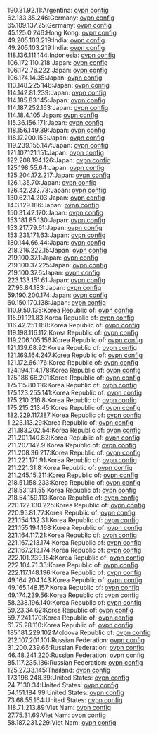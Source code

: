 190.31.92.11:Argentina: [ovpn config](vpn/190_31_92_11.ovpn)  
62.133.35.246:Germany: [ovpn config](vpn/62_133_35_246.ovpn)  
65.109.137.25:Germany: [ovpn config](vpn/65_109_137_25.ovpn)  
45.125.0.246:Hong Kong: [ovpn config](vpn/45_125_0_246.ovpn)  
49.205.103.219:India: [ovpn config](vpn/49_205_103_219.ovpn)  
49.205.103.219:India: [ovpn config](vpn/49_205_103_219.ovpn)  
118.136.111.144:Indonesia: [ovpn config](vpn/118_136_111_144.ovpn)  
106.172.110.218:Japan: [ovpn config](vpn/106_172_110_218.ovpn)  
106.172.76.222:Japan: [ovpn config](vpn/106_172_76_222.ovpn)  
106.174.14.35:Japan: [ovpn config](vpn/106_174_14_35.ovpn)  
113.148.225.146:Japan: [ovpn config](vpn/113_148_225_146.ovpn)  
114.142.81.239:Japan: [ovpn config](vpn/114_142_81_239.ovpn)  
114.185.83.145:Japan: [ovpn config](vpn/114_185_83_145.ovpn)  
114.187.252.163:Japan: [ovpn config](vpn/114_187_252_163.ovpn)  
114.18.4.105:Japan: [ovpn config](vpn/114_18_4_105.ovpn)  
115.36.156.171:Japan: [ovpn config](vpn/115_36_156_171.ovpn)  
118.156.149.39:Japan: [ovpn config](vpn/118_156_149_39.ovpn)  
118.17.200.153:Japan: [ovpn config](vpn/118_17_200_153.ovpn)  
119.239.155.147:Japan: [ovpn config](vpn/119_239_155_147.ovpn)  
121.107.121.151:Japan: [ovpn config](vpn/121_107_121_151.ovpn)  
122.208.194.126:Japan: [ovpn config](vpn/122_208_194_126.ovpn)  
125.198.55.64:Japan: [ovpn config](vpn/125_198_55_64.ovpn)  
125.204.172.217:Japan: [ovpn config](vpn/125_204_172_217.ovpn)  
126.1.35.70:Japan: [ovpn config](vpn/126_1_35_70.ovpn)  
126.42.232.73:Japan: [ovpn config](vpn/126_42_232_73.ovpn)  
130.62.14.203:Japan: [ovpn config](vpn/130_62_14_203.ovpn)  
14.3.129.186:Japan: [ovpn config](vpn/14_3_129_186.ovpn)  
150.31.42.170:Japan: [ovpn config](vpn/150_31_42_170.ovpn)  
153.181.85.130:Japan: [ovpn config](vpn/153_181_85_130.ovpn)  
153.217.79.61:Japan: [ovpn config](vpn/153_217_79_61.ovpn)  
153.231.171.63:Japan: [ovpn config](vpn/153_231_171_63.ovpn)  
180.144.66.44:Japan: [ovpn config](vpn/180_144_66_44.ovpn)  
218.216.222.15:Japan: [ovpn config](vpn/218_216_222_15.ovpn)  
219.100.37.1:Japan: [ovpn config](vpn/219_100_37_1.ovpn)  
219.100.37.225:Japan: [ovpn config](vpn/219_100_37_225.ovpn)  
219.100.37.6:Japan: [ovpn config](vpn/219_100_37_6.ovpn)  
223.133.151.61:Japan: [ovpn config](vpn/223_133_151_61.ovpn)  
27.93.84.183:Japan: [ovpn config](vpn/27_93_84_183.ovpn)  
59.190.200.174:Japan: [ovpn config](vpn/59_190_200_174.ovpn)  
60.150.170.138:Japan: [ovpn config](vpn/60_150_170_138.ovpn)  
110.9.50.135:Korea Republic of: [ovpn config](vpn/110_9_50_135.ovpn)  
115.91.121.83:Korea Republic of: [ovpn config](vpn/115_91_121_83.ovpn)  
116.42.251.168:Korea Republic of: [ovpn config](vpn/116_42_251_168.ovpn)  
119.198.116.112:Korea Republic of: [ovpn config](vpn/119_198_116_112.ovpn)  
119.206.105.156:Korea Republic of: [ovpn config](vpn/119_206_105_156.ovpn)  
121.139.68.92:Korea Republic of: [ovpn config](vpn/121_139_68_92.ovpn)  
121.169.164.247:Korea Republic of: [ovpn config](vpn/121_169_164_247.ovpn)  
121.172.66.176:Korea Republic of: [ovpn config](vpn/121_172_66_176.ovpn)  
124.194.114.178:Korea Republic of: [ovpn config](vpn/124_194_114_178.ovpn)  
125.186.66.201:Korea Republic of: [ovpn config](vpn/125_186_66_201.ovpn)  
175.115.80.116:Korea Republic of: [ovpn config](vpn/175_115_80_116.ovpn)  
175.123.255.141:Korea Republic of: [ovpn config](vpn/175_123_255_141.ovpn)  
175.210.216.8:Korea Republic of: [ovpn config](vpn/175_210_216_8.ovpn)  
175.215.213.45:Korea Republic of: [ovpn config](vpn/175_215_213_45.ovpn)  
182.229.117.187:Korea Republic of: [ovpn config](vpn/182_229_117_187.ovpn)  
1.223.113.29:Korea Republic of: [ovpn config](vpn/1_223_113_29.ovpn)  
211.183.202.54:Korea Republic of: [ovpn config](vpn/211_183_202_54.ovpn)  
211.201.140.82:Korea Republic of: [ovpn config](vpn/211_201_140_82.ovpn)  
211.207.142.9:Korea Republic of: [ovpn config](vpn/211_207_142_9.ovpn)  
211.208.36.217:Korea Republic of: [ovpn config](vpn/211_208_36_217.ovpn)  
211.221.171.91:Korea Republic of: [ovpn config](vpn/211_221_171_91.ovpn)  
211.221.31.8:Korea Republic of: [ovpn config](vpn/211_221_31_8.ovpn)  
211.245.15.211:Korea Republic of: [ovpn config](vpn/211_245_15_211.ovpn)  
218.51.158.233:Korea Republic of: [ovpn config](vpn/218_51_158_233.ovpn)  
218.53.131.55:Korea Republic of: [ovpn config](vpn/218_53_131_55.ovpn)  
218.54.159.113:Korea Republic of: [ovpn config](vpn/218_54_159_113.ovpn)  
220.122.130.225:Korea Republic of: [ovpn config](vpn/220_122_130_225.ovpn)  
220.95.81.77:Korea Republic of: [ovpn config](vpn/220_95_81_77.ovpn)  
221.154.132.31:Korea Republic of: [ovpn config](vpn/221_154_132_31.ovpn)  
221.155.194.168:Korea Republic of: [ovpn config](vpn/221_155_194_168.ovpn)  
221.164.117.21:Korea Republic of: [ovpn config](vpn/221_164_117_21.ovpn)  
221.167.213.174:Korea Republic of: [ovpn config](vpn/221_167_213_174.ovpn)  
221.167.213.174:Korea Republic of: [ovpn config](vpn/221_167_213_174.ovpn)  
222.101.239.154:Korea Republic of: [ovpn config](vpn/222_101_239_154.ovpn)  
222.104.71.33:Korea Republic of: [ovpn config](vpn/222_104_71_33.ovpn)  
222.117.148.196:Korea Republic of: [ovpn config](vpn/222_117_148_196.ovpn)  
49.164.204.143:Korea Republic of: [ovpn config](vpn/49_164_204_143.ovpn)  
49.165.148.157:Korea Republic of: [ovpn config](vpn/49_165_148_157.ovpn)  
49.174.239.56:Korea Republic of: [ovpn config](vpn/49_174_239_56.ovpn)  
58.238.196.140:Korea Republic of: [ovpn config](vpn/58_238_196_140.ovpn)  
59.23.34.62:Korea Republic of: [ovpn config](vpn/59_23_34_62.ovpn)  
59.7.241.170:Korea Republic of: [ovpn config](vpn/59_7_241_170.ovpn)  
61.75.28.110:Korea Republic of: [ovpn config](vpn/61_75_28_110.ovpn)  
185.181.229.102:Moldova Republic of: [ovpn config](vpn/185_181_229_102.ovpn)  
212.107.201.101:Russian Federation: [ovpn config](vpn/212_107_201_101.ovpn)  
31.200.239.66:Russian Federation: [ovpn config](vpn/31_200_239_66.ovpn)  
46.48.241.220:Russian Federation: [ovpn config](vpn/46_48_241_220.ovpn)  
85.117.235.136:Russian Federation: [ovpn config](vpn/85_117_235_136.ovpn)  
125.27.33.145:Thailand: [ovpn config](vpn/125_27_33_145.ovpn)  
173.198.248.39:United States: [ovpn config](vpn/173_198_248_39.ovpn)  
24.7.130.34:United States: [ovpn config](vpn/24_7_130_34.ovpn)  
54.151.184.99:United States: [ovpn config](vpn/54_151_184_99.ovpn)  
73.68.55.164:United States: [ovpn config](vpn/73_68_55_164.ovpn)  
118.71.213.89:Viet Nam: [ovpn config](vpn/118_71_213_89.ovpn)  
27.75.31.69:Viet Nam: [ovpn config](vpn/27_75_31_69.ovpn)  
58.187.231.229:Viet Nam: [ovpn config](vpn/58_187_231_229.ovpn)  
